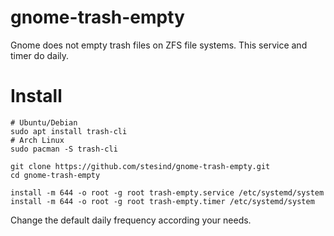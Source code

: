 # gnome-trash-empty
Gnome does not empty trash files on ZFS file systems. This service and timer do daily.

# Install
 
```shell
# Ubuntu/Debian
sudo apt install trash-cli
# Arch Linux
sudo pacman -S trash-cli

git clone https://github.com/stesind/gnome-trash-empty.git
cd gnome-trash-empty

install -m 644 -o root -g root trash-empty.service /etc/systemd/system
install -m 644 -o root -g root trash-empty.timer /etc/systemd/system

```
Change the default daily frequency according your needs.

